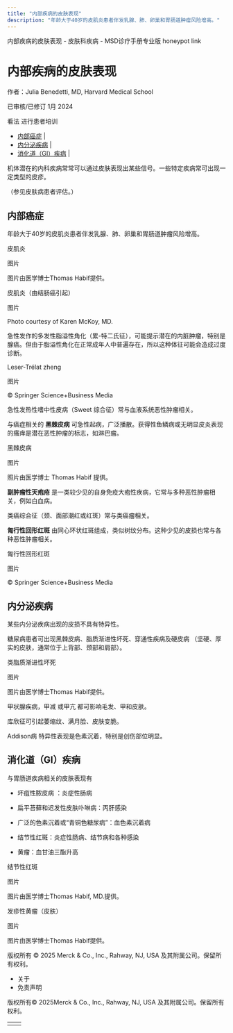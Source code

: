 ```yaml
---
title: "内部疾病的皮肤表现"
description: "年龄大于40岁的皮肌炎患者伴发乳腺、肺、卵巢和胃肠道肿瘤风险增高。"
---
```


﻿内部疾病的皮肤表现 \- 皮肤科疾病 \- MSD诊疗手册专业版 honeypot link

# 内部疾病的皮肤表现

作者：Julia Benedetti, MD, Harvard Medical School

已审核/已修订 1月 2024

看法 进行患者培训

- [内部癌症](#内部癌症_v87770878_zh) \|
- [内分泌疾病](#内分泌疾病_v87770896_zh) \|
- [消化道（GI）疾病](#消化道（GI）疾病_v87770908_zh) \|

机体潜在的内科疾病常常可以通过皮肤表现出某些信号。一些特定疾病常可出现一定类型的皮疹。

（参见皮肤病患者评估。）

## 内部癌症

年龄大于40岁的皮肌炎患者伴发乳腺、肺、卵巢和胃肠道肿瘤风险增高。

皮肌炎



图片

图片由医学博士Thomas Habif提供。

皮肌炎（由结肠癌引起）



图片

Photo courtesy of Karen McKoy, MD.

急性发作的多发性脂溢性角化（累-特二氏征），可能提示潜在的内脏肿瘤，特别是腺癌。但由于脂溢性角化在正常成年人中普遍存在，所以这种体征可能会造成过度诊断。

Leser-Trélat zheng



图片

© Springer Science+Business Media

急性发热性嗜中性皮病（Sweet 综合征）常与血液系统恶性肿瘤相关。

与癌症相关的 **黑棘皮病** 可急性起病，广泛播散。获得性鱼鳞病或无明显皮炎表现的瘙痒是潜在恶性肿瘤的标志，如淋巴瘤。

黑棘皮病



图片

照片由医学博士 Thomas Habif 提供。

**副肿瘤性天疱疮** 是一类较少见的自身免疫大疱性疾病，它常与多种恶性肿瘤相关，例如白血病。

类癌综合征（颈、面部潮红或红斑）常与类癌瘤相关。

**匍行性回形红斑** 由同心环状红斑组成，类似树纹分布。这种少见的皮损也常与各种恶性肿瘤相关。

匍行性回形红斑



图片

© Springer Science+Business Media

## 内分泌疾病

某些内分泌疾病出现的皮损不具有特异性。

糖尿病患者可出现黑棘皮病、脂质渐进性坏死、穿通性疾病及硬皮病 （坚硬、厚实的皮肤，通常位于上背部、颈部和肩部）。

类脂质渐进性坏死



图片

图片由医学博士Thomas Habif提供。

甲状腺疾病，甲减 或甲亢 都可影响毛发、甲和皮肤。

库欣征可引起萎缩纹、满月脸、皮肤变脆。

Addison病 特异性表现是色素沉着，特别是创伤部位明显。

## 消化道（GI）疾病

与胃肠道疾病相关的皮肤表现有

- 坏疽性脓皮病 ：炎症性肠病

- 扁平苔藓和迟发性皮肤卟啉病：丙肝感染

- 广泛的色素沉着或“青铜色糖尿病”：血色素沉着病

- 结节性红斑：炎症性肠病、结节病和各种感染

- 黄瘤：血甘油三酯升高


结节性红斑



图片

图片由医学博士Thomas Habif, MD.提供。

发疹性黄瘤（皮肤）



图片

图片由医学博士Thomas Habif提供。



版权所有 © 2025
Merck & Co., Inc., Rahway, NJ, USA 及其附属公司。保留所有权利。

- 关于
- 免责声明

版权所有© 2025Merck & Co., Inc., Rahway, NJ, USA 及其附属公司。保留所有权利。

|     |     |
| --- | --- |
|  |  |